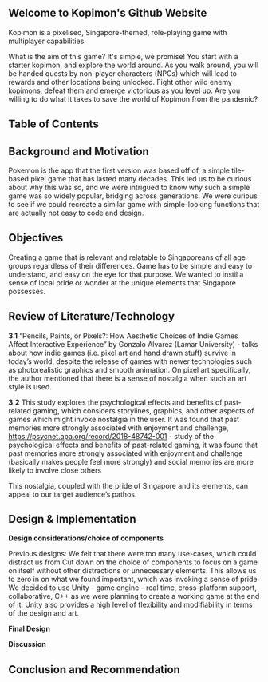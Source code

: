 ## Welcome to Kopimon's Github Website

Kopimon is a pixelised, Singapore-themed, role-playing game with multiplayer capabilities. 

What is the aim of this game? It's simple, we promise! You start with a starter kopimon, and explore the world around. As you walk around, you will be handed quests by non-player characters (NPCs) which will lead to rewards and other locations being unlocked. Fight other wild enemy kopimons, defeat them and emerge victorious as you level up. Are you willing to do what it takes to save the world of Kopimon from the pandemic?


## Table of Contents



## Background and Motivation

Pokemon is the app that the first version was based off of, a simple tile-based pixel game that has lasted many decades. This led us to be curious about why this was so, and we were intrigued to know why such a simple game was so widely popular, bridging across generations. We were curious to see if we could recreate a similar game with simple-looking functions that are actually not easy to code and design. 


## Objectives

Creating a game that is relevant and relatable to Singaporeans of all age groups regardless of their differences. Game has to be simple and easy to understand, and easy on the eye for that purpose. We wanted to instil a sense of local pride or wonder at the unique elements that Singapore possesses.


## Review of Literature/Technology

**3.1**
“Pencils, Paints, or Pixels?: How Aesthetic Choices of Indie Games Affect Interactive Experience” by Gonzalo Alvarez (Lamar University) - talks about how indie games (i.e. pixel art and hand drawn stuff) survive in today’s world, despite the release of games with newer technologies such as photorealistic graphics and smooth animation. On pixel art specifically, the author mentioned that there is a sense of nostalgia when such an art style is used.

**3.2**
This study explores the psychological effects and benefits of past-related gaming, which considers storylines, graphics, and other aspects of games which might invoke nostalgia in the user. It was found that past memories more strongly associated with enjoyment and challenge, https://psycnet.apa.org/record/2018-48742-001 - study of the psychological effects and benefits of past-related gaming, it was found that past memories more strongly associated with enjoyment and challenge (basically makes people feel more strongly) and social memories are more likely to involve close others 

This nostalgia, coupled with the pride of Singapore and its elements, can appeal to our target audience’s pathos. 



## Design & Implementation

**Design considerations/choice of components**

Previous designs:
We felt that there were too many use-cases, which could distract us from 
Cut down on the choice of components to focus on a game on itself without other distractions or unnecessary elements. This allows us to zero in on what we found important, which was invoking a sense of pride 
We decided to use Unity - game engine - real time, cross-platform support, collaborative, C++ as we were planning to create a working game at the end of it. Unity also provides a high level of flexibility and modifiability in terms of the design and art.	


**Final Design**



**Discussion**




## Conclusion and Recommendation

